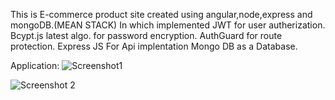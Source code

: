 This is E-commerce product site created using angular,node,express and mongoDB.(MEAN STACK)
In which implemented JWT for user autherization.
Bcypt.js latest algo. for password encryption.
AuthGuard for route protection.
Express JS For Api implentation
Mongo DB as a Database.


Application:
![Screenshot1](https://user-images.githubusercontent.com/60321387/116814281-bcae6080-ab75-11eb-8d60-6656fdcae97a.png)

![Screenshot 2](https://user-images.githubusercontent.com/60321387/116814495-dac89080-ab76-11eb-98a5-796fc4ded248.png)
